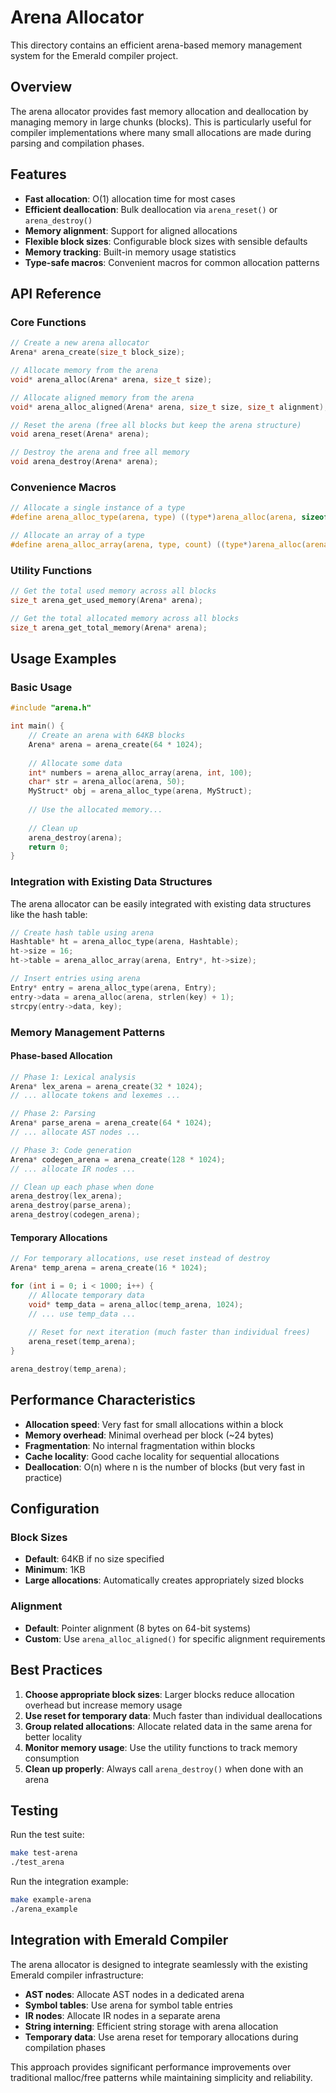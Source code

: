 # Arena Allocator

This directory contains an efficient arena-based memory management system for the Emerald compiler project.

## Overview

The arena allocator provides fast memory allocation and deallocation by managing memory in large chunks (blocks). This is particularly useful for compiler implementations where many small allocations are made during parsing and compilation phases.

## Features

- **Fast allocation**: O(1) allocation time for most cases
- **Efficient deallocation**: Bulk deallocation via `arena_reset()` or `arena_destroy()`
- **Memory alignment**: Support for aligned allocations
- **Flexible block sizes**: Configurable block sizes with sensible defaults
- **Memory tracking**: Built-in memory usage statistics
- **Type-safe macros**: Convenient macros for common allocation patterns

## API Reference

### Core Functions

```c
// Create a new arena allocator
Arena* arena_create(size_t block_size);

// Allocate memory from the arena
void* arena_alloc(Arena* arena, size_t size);

// Allocate aligned memory from the arena
void* arena_alloc_aligned(Arena* arena, size_t size, size_t alignment);

// Reset the arena (free all blocks but keep the arena structure)
void arena_reset(Arena* arena);

// Destroy the arena and free all memory
void arena_destroy(Arena* arena);
```

### Convenience Macros

```c
// Allocate a single instance of a type
#define arena_alloc_type(arena, type) ((type*)arena_alloc(arena, sizeof(type)))

// Allocate an array of a type
#define arena_alloc_array(arena, type, count) ((type*)arena_alloc(arena, sizeof(type) * (count)))
```

### Utility Functions

```c
// Get the total used memory across all blocks
size_t arena_get_used_memory(Arena* arena);

// Get the total allocated memory across all blocks
size_t arena_get_total_memory(Arena* arena);
```

## Usage Examples

### Basic Usage

```c
#include "arena.h"

int main() {
    // Create an arena with 64KB blocks
    Arena* arena = arena_create(64 * 1024);
    
    // Allocate some data
    int* numbers = arena_alloc_array(arena, int, 100);
    char* str = arena_alloc(arena, 50);
    MyStruct* obj = arena_alloc_type(arena, MyStruct);
    
    // Use the allocated memory...
    
    // Clean up
    arena_destroy(arena);
    return 0;
}
```

### Integration with Existing Data Structures

The arena allocator can be easily integrated with existing data structures like the hash table:

```c
// Create hash table using arena
Hashtable* ht = arena_alloc_type(arena, Hashtable);
ht->size = 16;
ht->table = arena_alloc_array(arena, Entry*, ht->size);

// Insert entries using arena
Entry* entry = arena_alloc_type(arena, Entry);
entry->data = arena_alloc(arena, strlen(key) + 1);
strcpy(entry->data, key);
```

### Memory Management Patterns

#### Phase-based Allocation

```c
// Phase 1: Lexical analysis
Arena* lex_arena = arena_create(32 * 1024);
// ... allocate tokens and lexemes ...

// Phase 2: Parsing
Arena* parse_arena = arena_create(64 * 1024);
// ... allocate AST nodes ...

// Phase 3: Code generation
Arena* codegen_arena = arena_create(128 * 1024);
// ... allocate IR nodes ...

// Clean up each phase when done
arena_destroy(lex_arena);
arena_destroy(parse_arena);
arena_destroy(codegen_arena);
```

#### Temporary Allocations

```c
// For temporary allocations, use reset instead of destroy
Arena* temp_arena = arena_create(16 * 1024);

for (int i = 0; i < 1000; i++) {
    // Allocate temporary data
    void* temp_data = arena_alloc(temp_arena, 1024);
    // ... use temp_data ...
    
    // Reset for next iteration (much faster than individual frees)
    arena_reset(temp_arena);
}

arena_destroy(temp_arena);
```

## Performance Characteristics

- **Allocation speed**: Very fast for small allocations within a block
- **Memory overhead**: Minimal overhead per block (~24 bytes)
- **Fragmentation**: No internal fragmentation within blocks
- **Cache locality**: Good cache locality for sequential allocations
- **Deallocation**: O(n) where n is the number of blocks (but very fast in practice)

## Configuration

### Block Sizes

- **Default**: 64KB if no size specified
- **Minimum**: 1KB
- **Large allocations**: Automatically creates appropriately sized blocks

### Alignment

- **Default**: Pointer alignment (8 bytes on 64-bit systems)
- **Custom**: Use `arena_alloc_aligned()` for specific alignment requirements

## Best Practices

1. **Choose appropriate block sizes**: Larger blocks reduce allocation overhead but increase memory usage
2. **Use reset for temporary data**: Much faster than individual deallocations
3. **Group related allocations**: Allocate related data in the same arena for better locality
4. **Monitor memory usage**: Use the utility functions to track memory consumption
5. **Clean up properly**: Always call `arena_destroy()` when done with an arena

## Testing

Run the test suite:

```bash
make test-arena
./test_arena
```

Run the integration example:

```bash
make example-arena
./arena_example
```

## Integration with Emerald Compiler

The arena allocator is designed to integrate seamlessly with the existing Emerald compiler infrastructure:

- **AST nodes**: Allocate AST nodes in a dedicated arena
- **Symbol tables**: Use arena for symbol table entries
- **IR nodes**: Allocate IR nodes in a separate arena
- **String interning**: Efficient string storage with arena allocation
- **Temporary data**: Use arena reset for temporary allocations during compilation phases

This approach provides significant performance improvements over traditional malloc/free patterns while maintaining simplicity and reliability.

